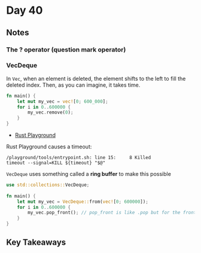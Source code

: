 # Day 40

## Notes

### The ? operator (question mark operator)

### VecDeque

In `Vec`, when an element is deleted, the element shifts to the left to fill the deleted index.
Then, as you can imagine, it takes time.

```rust
fn main() {
    let mut my_vec = vec![0; 600_000];
    for i in 0..600000 {
        my_vec.remove(0);
    }
}
```

- [Rust Playground](https://play.rust-lang.org/?version=stable&mode=debug&edition=2021&gist=ff058f33ff7efe0be2e2499d674277c4)

Rust Playground causes a timeout:

```shell
/playground/tools/entrypoint.sh: line 15:     8 Killed                  timeout --signal=KILL ${timeout} "$@"
```

`VecDeque`  uses something called a **ring buffer** to make this possible

```rust
use std::collections::VecDeque;
 
fn main() {
    let mut my_vec = VecDeque::from(vec![0; 600000]);
    for i in 0..600000 {
        my_vec.pop_front(); // pop_front is like .pop but for the front
    }
}
```

## Key Takeaways
